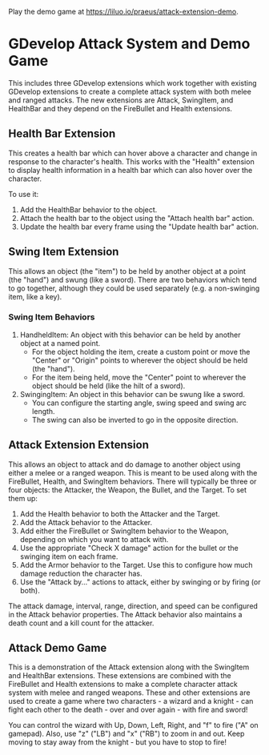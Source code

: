 Play the demo game at https://liluo.io/praeus/attack-extension-demo.

# GDevelop Attack System and Demo Game
This includes three GDevelop extensions which work together with existing GDevelop extensions to create a complete attack system with both melee and ranged attacks. The new extensions are Attack, SwingItem, and HealthBar and they depend on the FireBullet and Health extensions.

## Health Bar Extension
This creates a health bar which can hover above a character and change in response to the character's health. This works with the "Health" extension to display health information in a health bar which can also hover over the character. 

To use it:
1. Add the HealthBar behavior to the object.
2. Attach the health bar to the object using the "Attach health bar" action.
3. Update the health bar every frame using the "Update health bar" action.

## Swing Item Extension
This allows an object (the "item") to be held by another object at a point (the "hand") and swung (like a sword). There are two behaviors which tend to go together, although they could be used separately (e.g. a non-swinging item, like a key).

### Swing Item Behaviors
1. HandheldItem: An object with this behavior can be held by another object at a named point.
    - For the object holding the item, create a custom point or move the "Center" or "Origin" points to wherever the object should be held (the "hand"). 
    - For the item being held, move the "Center" point to wherever the object should be held (like the hilt of a sword).
2. SwingingItem: An object in this behavior can be swung like a sword.
    - You can configure the starting angle, swing speed and swing arc length.
    - The swing can also be inverted to go in the opposite direction.

## Attack Extension Extension
This allows an object to attack and do damage to another object using either a melee or a ranged weapon. This is meant to be used along with the FireBullet, Health, and SwingItem behaviors. There will typically be three or four objects: the Attacker, the Weapon, the Bullet, and the Target. To set them up:
1. Add the Health behavior to both the Attacker and the Target.
2. Add the Attack behavior to the Attacker.
3. Add either the FireBullet or SwingItem behavior to the Weapon, depending on which you want to attack with.
4. Use the appropriate "Check X damage" action for the bullet or the swinging item on each frame.
4. Add the Armor behavior to the Target. Use this to configure how much damage reduction the character has.
5. Use the "Attack by..." actions to attack, either by swinging or by firing (or both).

The attack damage, interval, range, direction, and speed can be configured in the Attack behavior properties. The Attack behavior also maintains a death count and a kill count for the attacker.

## Attack Demo Game
This is a demonstration of the Attack extension along with the SwingItem and HealthBar extensions. These extensions are combined with the FireBullet and Health extensions to make a complete character attack system with melee and ranged weapons. These and other extensions are used to create a game where two characters - a wizard and a knight - can fight each other to the death - over and over again - with fire and sword!

You can control the wizard with Up, Down, Left, Right, and "f" to fire ("A" on gamepad). Also, use "z" ("LB") and "x" ("RB") to zoom in and out. Keep moving to stay away from the knight - but you have to stop to fire!
